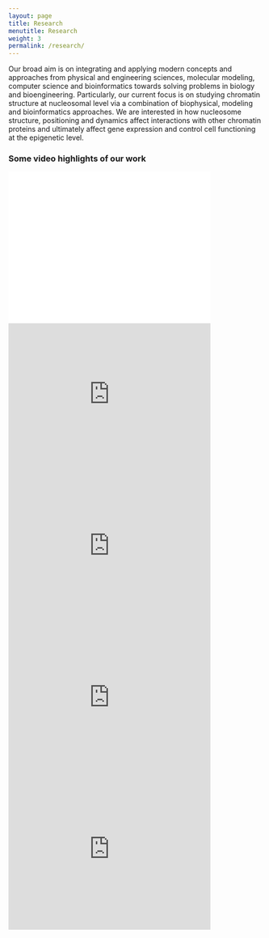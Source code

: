 ```yaml
---
layout: page
title: Research
menutitle: Research
weight: 3
permalink: /research/
---
```


Our broad aim is on integrating and applying modern concepts and approaches from physical and engineering sciences, molecular modeling, computer science and bioinformatics towards solving problems in biology and bioengineering. Particularly, our current focus is on studying chromatin structure at nucleosomal level via a combination of biophysical, modeling and bioinformatics approaches. We are interested in how nucleosome structure, positioning and dynamics affect interactions with other chromatin proteins and ultimately affect gene expression and control cell functioning at the epigenetic level.

### Some video highlights of our work
<iframe width="400" height="300" src="/assets/nuclMD.html" scrolling="no" frameborder="0" allowfullscreen></iframe>
<iframe width="400" height="300" src="https://www.youtube-nocookie.com/embed/tVjcrv3Rdus?rel=0" frameborder="0" allowfullscreen></iframe>
<iframe width="400" height="300" src="https://www.youtube-nocookie.com/embed/BVYtnfIcnH4" frameborder="0" allowfullscreen></iframe>
<iframe width="400" height="300" src="https://www.youtube-nocookie.com/embed/oJG-mKTRPkQ" frameborder="0" allowfullscreen></iframe>
<iframe width="400" height="300" src="https://www.youtube-nocookie.com/embed/vbueAuw96zA" frameborder="0" allowfullscreen></iframe>